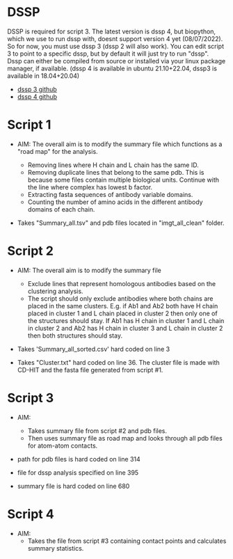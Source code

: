 

# DSSP
DSSP is required for script 3. The latest version is dssp 4, but biopython, which we use to run dssp with, doesnt support version 4 yet (08/07/2022). So for now, you must use dssp 3 (dssp 2 will also work). You can edit script 3 to point to a specific dssp, but by default it will just try to run "dssp".  
Dssp can either be compiled from source or installed via your linux package manager, if available. (dssp 4 is available in ubuntu 21.10+22.04, dssp3 is available in 18.04+20.04)
- [dssp 3 github](https://github.com/cmbi/dssp)
- [dssp 4 github](https://github.com/PDB-REDO/dssp)

# Script 1

- AIM: The overall aim is to modify the summary file which functions as a "road map" for the analysis.
	- Removing lines where H chain and L chain has the same ID.
	- Removing duplicate lines that belong to the same pdb. This is because some files contain multiple biological units. Continue with the line where complex has lowest b factor.
	- Extracting fasta sequences of antibody variable domains.
	- Counting the number of amino acids in the different antibody domains of each chain.

- Takes "Summary_all.tsv" and pdb files located in "imgt_all_clean" folder.

# Script 2

- AIM: The overall aim is to modify the summary file
	- Exclude lines that represent homologous antibodies based on the clustering analysis.
	- The script should only exclude antibodies where both chains are placed in the same clusters. E.g. if Ab1 and Ab2 both have H chain placed in cluster 1 and L chain placed in cluster 2 then only one of the structures should stay. If Ab1 has H chain in cluster 1 and L chain in cluster 2 and Ab2 has H chain in cluster 3 and L chain in cluster 2 then both structures should stay.

- Takes 'Summary_all_sorted.csv' hard coded on line 3
- Takes "Cluster.txt" hard coded on line 36. The cluster file is made with CD-HIT and the fasta file generated from script #1.

# Script 3

- AIM:
	- Takes summary file from script #2 and pdb files. 
    - Then uses summary file as road map and looks through all pdb files for atom-atom contacts.

- path for pdb files is hard coded on line 314
- file for dssp analysis specified on line 395
- summary file is hard coded on line 680

# Script 4
- AIM:
	- Takes the file from script #3 containing contact points and calculates summary statistics. 

  
